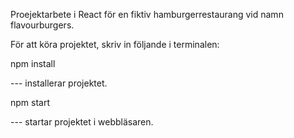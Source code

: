 Proejektarbete i React för en fiktiv hamburgerrestaurang vid namn flavourburgers.

För att köra projektet, skriv in följande i terminalen:

npm install 

--- installerar projektet.

 npm start

   --- startar projektet i webbläsaren.
